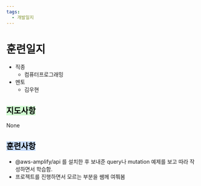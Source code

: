```yaml
---
tags:
  - 개발일지
---
```

# 훈련일지

- 직종
	- 컴퓨터프로그래밍
- 멘토
	- 김우현
## <mark style="background: #BBFABBA6;">지도사항</mark>

None

## <mark style="background: #ADCCFFA6;">훈련사항</mark>

- @aws-amplify/api 를 설치한 후 보내준 query나 mutation 예제를 보고 따라 작성하면서 학습함.
- 프로젝트를 진행하면서 모르는 부분을 쌤께 여쭤봄